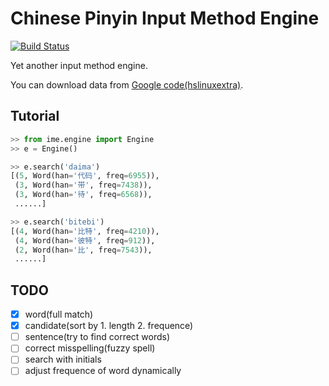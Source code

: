 # Chinese Pinyin Input Method Engine

[![Build Status](https://travis-ci.org/kemingy/ime.svg?branch=master)](https://travis-ci.org/kemingy/ime)

Yet another input method engine.

You can download data from [Google code(hslinuxextra)](https://code.google.com/archive/p/hslinuxextra/downloads).

## Tutorial

```py
>> from ime.engine import Engine
>> e = Engine()

>> e.search('daima')
[(5, Word(han='代码', freq=6955)),
 (3, Word(han='带', freq=7438)),
 (3, Word(han='待', freq=6568)),
 ......]

>> e.search('bitebi')
[(4, Word(han='比特', freq=4210)),
 (4, Word(han='彼特', freq=912)),
 (2, Word(han='比', freq=7543)),
 ......]
```

## TODO

- [x] word(full match)
- [x] candidate(sort by 1. length 2. frequence)
- [ ] sentence(try to find correct words)
- [ ] correct misspelling(fuzzy spell)
- [ ] search with initials
- [ ] adjust frequence of word dynamically
